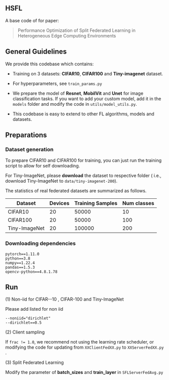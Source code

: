 ## HSFL

A base code of for paper:
> Performance Optimization of Split Federated Learning in Heterogeneous Edge Computing Environments

## General Guidelines

We provide this codebase which contains:

* Training on 3 datasets: **CIFAR10**, **CIFAR100** and **Tiny-imagenet** dataset.
* For hyperparameters, see `train_params.py`
* We prepare the model of **Resnet**, **MobilVit** and **Unet** for image classification tasks. If you want to add
  your custom model, add it in the `models` folder and modify the code in `utils/model_utils.py`.

* This codebase is easy to extend to other FL algorithms, models and datasets.

## Preparations

### Dataset generation

To prepare CIFAR10 and CIFAR100 for training, you can just run the training script to allow for self downloading.

For Tiny-ImageNet, please **download** the dataset to respective folder (
i.e., download Tiny-ImageNet to `data/tiny-imagenet-200`).

The statistics of real federated datasets are summarized as follows.
<center>

| Dataset       | Devices | Training Samples | Num classes <br> |
|---------------|---------|------------------|------------------|
| CIFAR10       | 20      | 50000            | 10               | 
| CIFAR100      | 20      | 50000            | 100              |
| Tiny-ImageNet | 20      | 100000           | 200              |

</center>

### Downloading dependencies

```
pytorch==1.11.0
python==3.8
numpy==1.22.4
pandas==1.5.3
opencv-python==4.8.1.78
```

## Run

(1) Non-iid for CIFAR--10 , CIFAR-100 and Tiny-ImageNet

Please add listed for non iid

```
--noniid="dirichlet"
--dirichlet==0.5
```

(2) Client sampling

If `frac != 1.0`, we recommend not using the learning rate scheduler, or modifying the code for updating from
`XXClientFedXX.py` to `XXServerFedXX.py` .

(3) Split Federated Learning

Modify the parameter of **batch_sizes** and **train_layer** in `SFLServerFedAvg.py`
